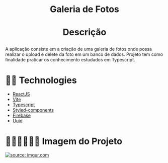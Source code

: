 <h1 align="center"> 
Galeria de Fotos</h1>
<h1 align="center"> 

 Descrição
 </h1>

  <p>A aplicação consiste em a criação de uma galeria de fotos onde possa realizar o upload e delete da foto em um banco de dados. Projeto tem como finalidade praticar
  os conhecimento estudados em Typescript.</p>
<h1>  💊💊 Technologies </h1>

- [ReactJS](https://https://reactjs.org/)
- [Vite](https://vitejs.dev/)
- [Typescript](https://www.typescriptlang.org/)
- [Styled-components](https://styled-components.com/)
- [Firebase](https://firebase.google.com/)
- [Uuid](https://www.npmjs.com/package/uuid)

<h1>  👩🏻‍💻👩🏻‍💻 Imagem do Projeto </h1>
<div>
<a href="https://imgur.com/UY0yU0x"><img src="https://i.imgur.com/UY0yU0x.png" title="source: imgur.com" /></a></div>


